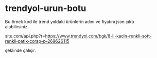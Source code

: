 # trendyol-urun-botu
Bu örnek kod ile trend yoldaki ürünlerin adını ve fiyatını json çıktı alabilirsiniz.

site.com/api.php?t=https://www.trendyol.com/bgk/8-li-kadin-renkli-soft-renkli-patik-corap-p-269626115

şeklinde çalışır.
